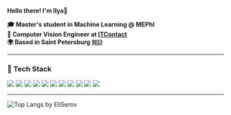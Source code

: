 **Hello there! I'm Ilya**👋

**🎓 Master's student in Machine Learning @ MEPhI**  
**🤖 Computer Vision Engineer at [ITContact](https://itcontact.ru/)**  
**🌍 Based in Saint Petersburg 🇷🇺**

---

### 🔧 Tech Stack

<p align="left">
  <img src="https://img.shields.io/badge/Python-2E3440?style=for-the-badge&logo=python&logoColor=88C0D0"/>
  <img src="https://img.shields.io/badge/PyTorch-3B4252?style=for-the-badge&logo=pytorch&logoColor=E06F6F"/>
  <img src="https://img.shields.io/badge/TensorFlow-3B4252?style=for-the-badge&logo=tensorflow&logoColor=F9A03C"/>
  <img src="https://img.shields.io/badge/OpenCV-4C566A?style=for-the-badge&logo=opencv&logoColor=5E81AC"/>
  <img src="https://img.shields.io/badge/ONNX-2E3440?style=for-the-badge&logo=onnx&logoColor=8FBCBB"/>
  <img src="https://img.shields.io/badge/TensorRT-3B4252?style=for-the-badge&logo=nvidia&logoColor=A3BE8C"/>
  <img src="https://img.shields.io/badge/Flask-2E3440?style=for-the-badge&logo=flask&logoColor=D8DEE9"/>
  <img src="https://img.shields.io/badge/MLflow-2E3440?style=for-the-badge&logo=mlflow&logoColor=5E81AC"/>
  <img src="https://img.shields.io/badge/Airflow-2E3440?style=for-the-badge&logo=apache-airflow&logoColor=FF0000"/>
  <img src="https://img.shields.io/badge/Docker-3B4252?style=for-the-badge&logo=docker&logoColor=81A1C1"/>
  <img src="https://img.shields.io/badge/Linux-3B4252?style=for-the-badge&logo=linux&logoColor=EBCB8B"/>
</p>


---
<p align="left">
  <img src="https://github-readme-stats.vercel.app/api/top-langs/?username=EliSerov&layout=compact&langs_count=6&theme=dark" alt="Top Langs by EliSerov"/>
</p>
